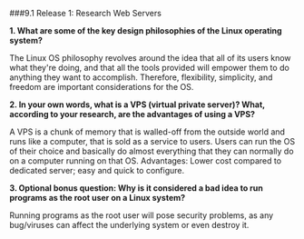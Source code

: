 ###9.1 Release 1: Research Web Servers

**1. What are some of the key design philosophies of the Linux operating system?**
 
 The Linux OS philosophy revolves around the idea that all of its users know what they're doing, and that all the tools provided will empower them to do anything they want to accomplish. Therefore, flexibility, simplicity, and freedom are important considerations for the OS.

**2. In your own words, what is a VPS (virtual private server)? What, according to your research, are the advantages of using a VPS?**
 
 A VPS is a chunk of memory that is walled-off from the outside world and runs like a computer, that is sold as a service to users. Users can run the OS of their choice and basically do almost everything that they can normally do on a computer running on that OS.
 Advantages: Lower cost compared to dedicated server; easy and quick to configure.

**3. Optional bonus question: Why is it considered a bad idea to run programs as the root user on a Linux system?**
 
 Running programs as the root user will pose security problems, as any bug/viruses can affect the underlying system or even destroy it.
